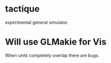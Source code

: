 # tactique
experimental general simulator.

# Will use GLMakie for Vis

<!-- Known bugs -->

When units completely overlap there are bugs. 